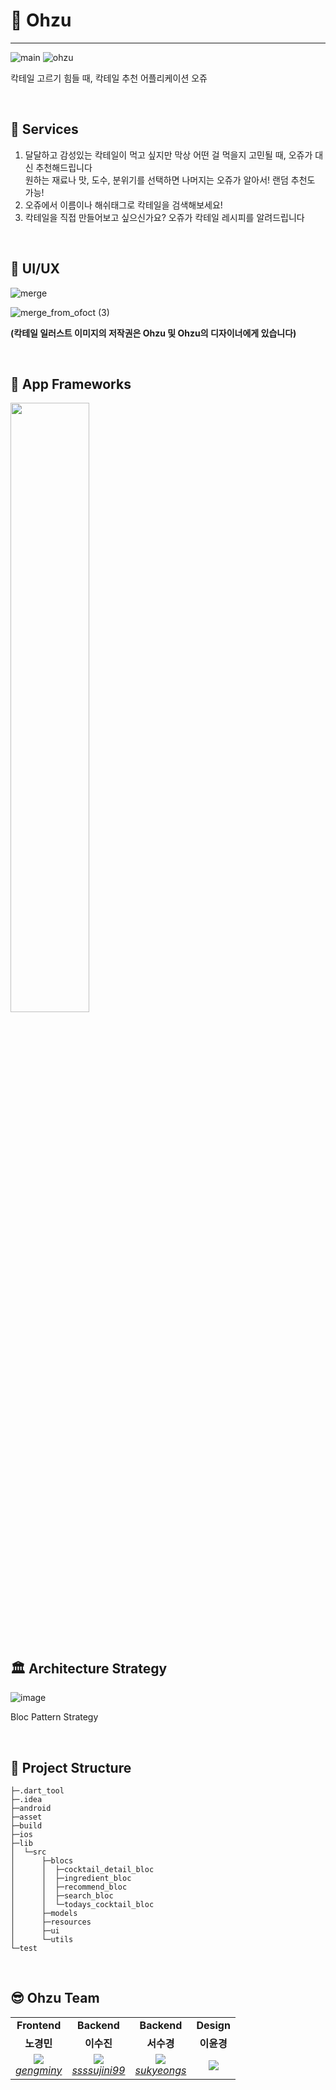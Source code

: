 # 🍹 Ohzu
---
![main](https://user-images.githubusercontent.com/72291860/190209133-1e5cdc33-ab43-48c5-9562-117be0ce8046.png)
![ohzu](https://user-images.githubusercontent.com/72291860/190209889-86e3aa37-f02f-4090-ad2b-e793553a2ee5.png)

칵테일 고르기 힘들 때, 칵테일 추천 어플리케이션 오쥬

<br/>


## 🥝 Services

1. 달달하고 감성있는 칵테일이 먹고 싶지만 막상 어떤 걸 먹을지 고민될 때, 오쥬가 대신 추천해드립니다
<br>원하는 재료나 맛, 도수, 분위기를 선택하면 나머지는 오쥬가 알아서! 랜덤 추천도 가능!
2. 오쥬에서 이름이나 해쉬태그로 칵테일을 검색해보세요!
3. 칵테일을 직접 만들어보고 싶으신가요? 오쥬가 칵테일 레시피를 알려드립니다

<br/>

## 📱 UI/UX
![merge](https://user-images.githubusercontent.com/72291860/190214684-fd63e2a1-6803-4e56-873d-261cf396a50f.png)

![merge_from_ofoct (3)](https://user-images.githubusercontent.com/72291860/190215266-a8532263-554f-4836-9ecd-f9d2b80f39f1.png)

<b> (칵테일 일러스트 이미지의 저작권은 Ohzu 및 Ohzu의 디자이너에게 있습니다) </b>

<br/>

## 🔨 App Frameworks
<div width=300>

<img src="https://user-images.githubusercontent.com/72291860/183361979-5d3845ff-bfc7-4c40-818b-97007f13d2f3.png" width="50%"></img>

</div>

<br/>


## 🏛 Architecture Strategy

![image](https://user-images.githubusercontent.com/72291860/183359850-85e37df4-b1f0-4314-ac08-c5853822a40f.png)

Bloc Pattern Strategy

<br/>


## 📁 Project Structure

```
├─.dart_tool
├─.idea
├─android
├─asset
├─build
├─ios
├─lib
│  └─src
│      ├─blocs
│      │  ├─cocktail_detail_bloc
│      │  ├─ingredient_bloc
│      │  ├─recommend_bloc
│      │  ├─search_bloc
│      │  └─todays_cocktail_bloc
│      ├─models
│      ├─resources
│      ├─ui
│      └─utils
└─test
```

<br/>
  
## 😎 Ohzu Team

<table>
    <tr align="center">
        <td><B>Frontend<B></td>
        <td><B>Backend<B></td>
        <td><B>Backend<B></td>
        <td><B>Design<B></td>
    </tr>
    <tr align="center">
        <td><B>노경민<B></td>
        <td><B>이수진<B></td>
        <td><B>서수경<B></td>
        <td><B>이윤경<B></td>
    </tr>
    <tr align="center">
        <td>
            <img src="https://github.com/gengminy.png?size=100">
            <br>
            <a href="https://github.com/gengminy"><I>gengminy</I></a>
        </td>
        <td>
            <img src="https://github.com/ssssujini99.png?size=100">
            <br>
            <a href="https://github.com/ssssujini99"><I>ssssujini99</I></a>
        </td>
        <td>
            <img src="https://github.com/sukyeongs.png?size=100">
            <br>
            <a href="https://github.com/sukyeongs"><I>sukyeongs</I></a>
        </td>
        <td>
          <img src="https://github.com.png?size=100">
            <br>
            <a href="#"><I></I></a>
        </td>
    </tr>
</table>
